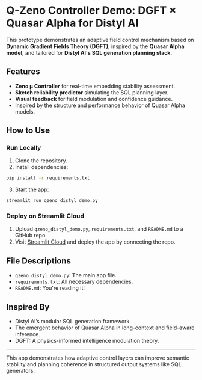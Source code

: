 
# Q-Zeno Controller Demo: DGFT × Quasar Alpha for Distyl AI

This prototype demonstrates an adaptive field control mechanism based on **Dynamic Gradient Fields Theory (DGFT)**, inspired by the **Quasar Alpha model**, and tailored for **Distyl AI's SQL generation planning stack**.

## Features
- **Zeno μ Controller** for real-time embedding stability assessment.
- **Sketch reliability predictor** simulating the SQL planning layer.
- **Visual feedback** for field modulation and confidence guidance.
- Inspired by the structure and performance behavior of Quasar Alpha models.

## How to Use

### Run Locally
1. Clone the repository.
2. Install dependencies:

```bash
pip install -r requirements.txt
```

3. Start the app:

```bash
streamlit run qzeno_distyl_demo.py
```

### Deploy on Streamlit Cloud
1. Upload `qzeno_distyl_demo.py`, `requirements.txt`, and `README.md` to a GitHub repo.
2. Visit [Streamlit Cloud](https://streamlit.io/cloud) and deploy the app by connecting the repo.

## File Descriptions
- `qzeno_distyl_demo.py`: The main app file.
- `requirements.txt`: All necessary dependencies.
- `README.md`: You're reading it!

## Inspired By
- Distyl AI’s modular SQL generation framework.
- The emergent behavior of Quasar Alpha in long-context and field-aware inference.
- DGFT: A physics-informed intelligence modulation theory.

---

This app demonstrates how adaptive control layers can improve semantic stability and planning coherence in structured output systems like SQL generators.

